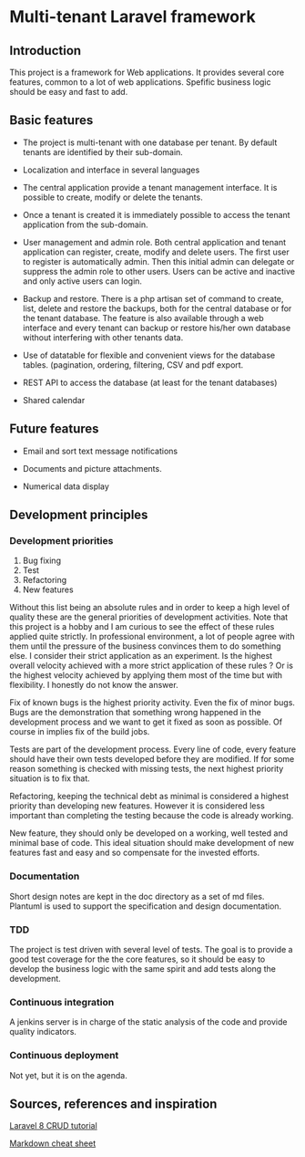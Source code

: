 # Multi-tenant Laravel framework

## Introduction

This project is a framework for Web applications. It provides several core features, common to a lot of web applications. Spefific business logic should be easy and fast to add.

## Basic features

* The project is multi-tenant with one database per tenant. By default tenants are identified by their sub-domain.

* Localization and interface in several languages

* The central application provide a tenant management interface. It is possible to create, modify or delete the tenants.

* Once a tenant is created it is immediately possible to access the tenant application from the sub-domain.

* User management and admin role. Both central application and tenant application can register, create, modify and delete users. The first user to register is automatically admin. Then this initial admin can delegate or suppress the admin role to other users. Users can be active and inactive and only active users can login.

* Backup and restore. There is a php artisan set of command to create, list, delete and restore the backups, both for the central database or for the tenant database. The feature is also available through a web interface and every tenant can backup or restore his/her own database without interfering with other tenants data.

* Use of datatable for flexible and convenient views for the database tables. (pagination, ordering, filtering, CSV and pdf export.

* REST API to access the database (at least for the tenant databases)

* Shared calendar

## Future features

* Email and sort text message notifications

* Documents and picture attachments.

* Numerical data display


## Development principles

### Development priorities

1. Bug fixing
2. Test
3. Refactoring
4. New features

Without this list being an absolute rules and in order to keep a high level of quality these are the general priorities of development activities. Note that this project is a hobby and I am curious to see the effect of these rules applied quite strictly. In professional environment, a lot of people agree with them until the pressure of the business convinces them to do something else.
I consider their strict application as an experiment. Is the highest overall velocity achieved with a more strict application of these rules ? Or is the highest velocity achieved by applying them most of the time but with flexibility. I honestly do not know the answer.

Fix of known bugs is the highest priority activity. Even the fix of minor bugs. Bugs are the demonstration that something wrong happened in the development process and we want to get it fixed as soon as possible. Of course in implies fix of the build jobs.

Tests are part of the development process. Every line of code, every feature should have their own tests developed before they are modified. If for some reason something is checked with missing tests, the next highest priority situation is to fix that.

Refactoring, keeping the technical debt as minimal is considered a highest priority than developing new features. However it is considered less important than completing the testing because the code is already working. 

New feature, they should only be developed on a working, well tested and minimal base of code. This ideal situation should make development of new features fast and easy and so compensate for the invested efforts. 

### Documentation

Short design notes are kept in the doc directory as a set of md files. Plantuml is used to support the specification and design documentation.

### TDD

The project is test driven with several level of tests. The goal is to provide a good test coverage for the the core features, so it should be easy to develop the business logic with the same spirit and add tests along the development.


### Continuous integration

A jenkins server is in charge of the static analysis of the code and provide quality indicators.


### Continuous deployment

Not yet, but it is on the agenda.

## Sources, references and inspiration

[Laravel 8 CRUD tutorial](https://appdividend.com/2020/10/13/laravel-8-crud-tutorial-example-step-by-step-from-scratch/)
    
[Markdown cheat sheet](https://github.com/adam-p/markdown-here/wiki/Markdown-Cheatsheet)


